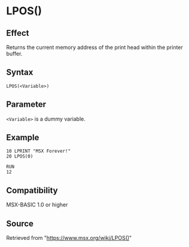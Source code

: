 # LPOS()

## Effect

Returns the current memory address of the print head within the printer buffer.

## Syntax

`LPOS(<Variable>)`

## Parameter

`<Variable>` is a dummy variable.

## Example

```basic
10 LPRINT "MSX Forever!"
20 LPOS(0)
 
RUN
12
```

## Compatibility

MSX-BASIC 1.0 or higher

## Source

Retrieved from "https://www.msx.org/wiki/LPOS()"
